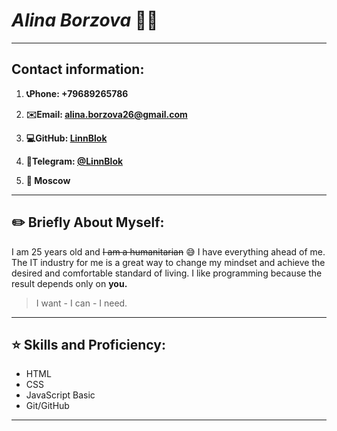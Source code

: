 # *Alina Borzova* :woman_student: #
************************
## Contact information: ##

1. **:telephone_receiver:Phone: +79689265786**

2. **:envelope:Email:  alina.borzova26@gmail.com**

3. **:computer:GitHub: [LinnBlok](https://github.com/LinnBlok)**

4. **:iphone:Telegram: [@LinnBlok](https://t.me/LinnBlok)**
5. **:round_pushpin: Moscow**

**********************

## :pencil2: Briefly About Myself: ##

I am 25 years old and ~~I am a humanitarian~~ :sweat_smile: I have everything ahead of me.
The IT industry for me is a great way to change my mindset and achieve the desired and comfortable standard of living. I like programming because the result depends only on **you.**
>I want - I can - I need.


****************************************
## :star: Skills and Proficiency: ##
* HTML
* CSS
* JavaScript Basic
* Git/GitHub


*******************************
